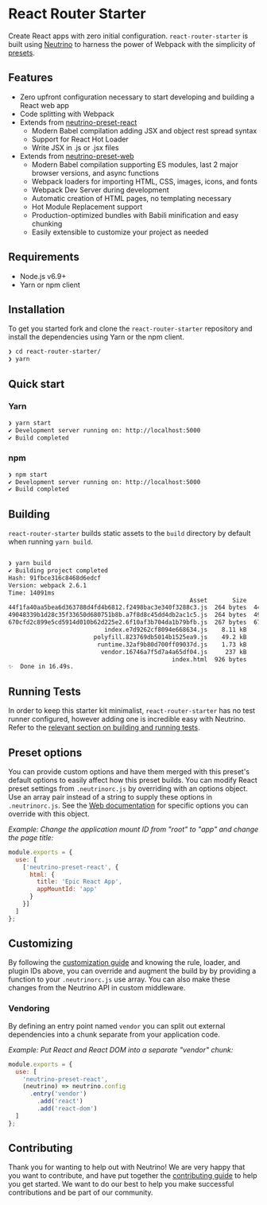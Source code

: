 # React Router Starter

Create React apps with zero initial configuration. `react-router-starter` is built using [Neutrino](https://github.com/mozilla-neutrino/neutrino-dev) to harness the power of Webpack with the simplicity of [presets](https://neutrino.js.org/presets/). 
 
## Features

- Zero upfront configuration necessary to start developing and building a React web app
- Code splitting with Webpack
- Extends from [neutrino-preset-react](https://neutrino.js.org/presets/neutrino-preset-react/)
  - Modern Babel compilation adding JSX and object rest spread syntax
  - Support for React Hot Loader
  - Write JSX in .js or .jsx files 
- Extends from [neutrino-preset-web](https://neutrino.js.org/presets/neutrino-preset-web/)
  - Modern Babel compilation supporting ES modules, last 2 major browser versions, and async functions
  - Webpack loaders for importing HTML, CSS, images, icons, and fonts
  - Webpack Dev Server during development
  - Automatic creation of HTML pages, no templating necessary
  - Hot Module Replacement support
  - Production-optimized bundles with Babili minification and easy chunking
  - Easily extensible to customize your project as needed

## Requirements

- Node.js v6.9+
- Yarn or npm client

## Installation

To get you started fork and clone the `react-router-starter` repository and install the dependencies using Yarn or the npm client.

```bash
❯ cd react-router-starter/
❯ yarn
```

## Quick start

### Yarn

```bash 
❯ yarn start
✔ Development server running on: http://localhost:5000
✔ Build completed
```

### npm
````bash
❯ npm start
✔ Development server running on: http://localhost:5000
✔ Build completed
````

## Building

`react-router-starter` builds static assets to the `build` directory by default when running `yarn build`.

```bash

❯ yarn build
✔ Building project completed
Hash: 91fbce316c8468d6edcf
Version: webpack 2.6.1
Time: 14091ms
                                                   Asset       Size                            Chunks             Chunk Names
44f1fa40aa5bea6d363788d4fd4b6812.f2498bac3e340f3288c3.js  264 bytes  44f1fa40aa5bea6d363788d4fd4b6812  [emitted]
49048339b1d28c35f33650d680751b8b.a7f8d8c45dd4db2ac1c5.js  264 bytes  49048339b1d28c35f33650d680751b8b  [emitted]
670cfd2c899e5cd5914d010b62d225e2.6f10af3b704da1b79bfb.js  267 bytes  670cfd2c899e5cd5914d010b62d225e2  [emitted]
                           index.e7d9262cf8094e668634.js    8.11 kB                             index  [emitted]  index
                        polyfill.823769db5014b1525ea9.js    49.2 kB                          polyfill  [emitted]  polyfill
                         runtime.32af9b80d700ff09037d.js    1.73 kB                           runtime  [emitted]  runtime
                          vendor.16746a7f5d7a4a65df04.js     237 kB                            vendor  [emitted]  vendor
                                              index.html  926 bytes                                    [emitted]
✨  Done in 16.49s.
```

## Running Tests

In order to keep this starter kit minimalist, `react-router-starter` has no test runner configured, however adding one is incredible easy with Neutrino. Refer to the [relevant section on building and running tests](https://neutrino.js.org/usage.html#building-and-running-tests). 

## Preset options

You can provide custom options and have them merged with this preset's default options to easily affect how this preset builds. You can modify React preset settings from `.neutrinorc.js` by overriding with an options object. Use an array pair instead of a string to supply these options in `.neutrinorc.js`. See the [Web documentation](https://neutrino.js.org/presets/neutrino-preset-web/#preset-options) for specific options you can override with this object.

_Example: Change the application mount ID from "root" to "app" and change the page title:_

```javascript
module.exports = {
  use: [
    ['neutrino-preset-react', {
      html: {
        title: 'Epic React App',
        appMountId: 'app'
      }
    }]
  ]
};
```

## Customizing

By following the [customization guide](https://neutrino.js.org/customization/) and knowing the rule, loader, and plugin IDs above, you can override and augment the build by by providing a function to your `.neutrinorc.js` use array. You can also make these changes from the Neutrino API in custom middleware.

### Vendoring

By defining an entry point named `vendor` you can split out external dependencies into a chunk separate from your application code.

_Example: Put React and React DOM into a separate "vendor" chunk:_

```js
module.exports = {
  use: [
    'neutrino-preset-react',
    (neutrino) => neutrino.config
      .entry('vendor')
        .add('react')
        .add('react-dom')
  ]
};
```

## Contributing

Thank you for wanting to help out with Neutrino! We are very happy that you want to contribute, and have put together the [contributing guide](https://neutrino.js.org/contributing/#contributing) to help you get started. We want to do our best to help you make successful contributions and be part of our community.
